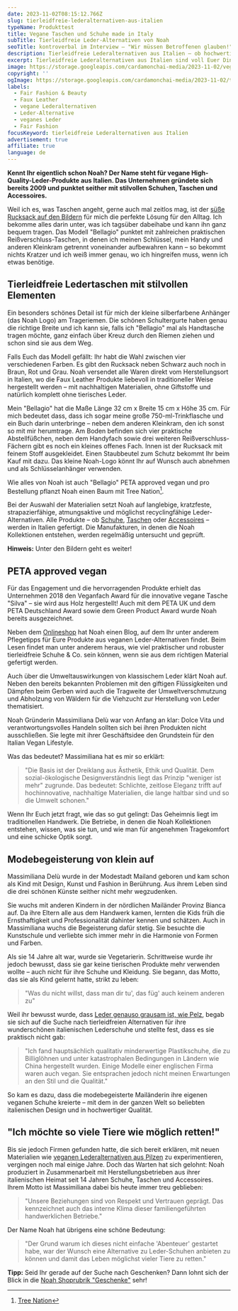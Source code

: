 ```yaml
---
date: 2023-11-02T08:15:12.766Z
slug: tierleidfreie-lederalternativen-aus-italien
typeName: Produkttest
title: Vegane Taschen und Schuhe made in Italy
subTitle: Tierleidfreie Leder-Alternativen von Noah
seoTitle: kontroverbal im Interview – "Wir müssen Betroffenen glauben!"
description: Tierleidfreie Lederalternativen aus Italien – ob hochwertige Schuhe oder stilvolle Taschen. Lest jetzt, was an Noah so besonders ist und warum sich das Stöbern dort lohnt.
excerpt: Tierleidfreie Lederalternativen aus Italien sind voll Euer Ding? Dann ist Euch Noah möglicherweise bereits ein Begriff. Ich stelle Euch das Unternehmen rund um die überzeugte Veganerin Massimiliana Delù heute vor. Fairness wird für sie schon immer groß geschrieben.
image: https://storage.googleapis.com/cardamonchai-media/2023-11-02/vegane-lederalterntiven-noah-09-jpg-imagine-080808_515b54_2048_1536/640.webp
copyright: ''
ogImage: https://storage.googleapis.com/cardamonchai-media/2023-11-02/tierleidfreie-lederalternativen-aus-italien-og-jpeg-imagine-080808_473e39_1200_630/640.webp
labels:
  - Fair Fashion & Beauty
  - Faux Leather
  - vegane Lederalternativen
  - Leder-Alternative
  - veganes Leder
  - Fair Fashion
focusKeyword: tierleidfreie Lederalternativen aus Italien
advertisement: true
affiliate: true
language: de
---
```


**Kennt Ihr eigentlich schon Noah? Der Name steht für vegane High-Quality-Leder-Produkte aus Italien. Das Unternehmen gründete sich bereits 2009 und punktet seither mit stilvollen Schuhen, Taschen und Accessoires.**

Weil ich es, was Taschen angeht, gerne auch mal zeitlos mag, ist der [süße Rucksack auf den Bildern](https://t.adcell.com/p/click?promoId=255976&slotId=80259&param0=https%3A%2F%2Fwww.noah-shop.com%2Fbellagio.html) für mich die perfekte Lösung für den Alltag. Ich bekomme alles darin unter, was ich tagsüber dabeihabe und kann ihn ganz bequem tragen. Das Modell "Bellagio" punktet mit zahlreichen praktischen Reißverschluss-Taschen, in denen ich meinen Schlüssel, mein Handy und anderen Kleinkram getrennt voneinander aufbewahren kann – so bekommt nichts Kratzer und ich weiß immer genau, wo ich hingreifen muss, wenn ich etwas benötige.

## Tierleidfreie Ledertaschen mit stilvollen Elementen

Ein besonders schönes Detail ist für mich der kleine silberfarbene Anhänger (das Noah Logo) am Trageriemen. Die schönen Schultergurte haben genau die richtige Breite und ich kann sie, falls ich "Bellagio" mal als Handtasche tragen möchte, ganz einfach über Kreuz durch den Riemen ziehen und schon sind sie aus dem Weg.

Falls Euch das Modell gefällt: Ihr habt die Wahl zwischen vier verschiedenen Farben. Es gibt den Rucksack neben Schwarz auch noch in Braun, Rot und Grau. Noah versendet alle Waren direkt vom Herstellungsort in Italien, wo die Faux Leather Produkte liebevoll in traditioneller Weise hergestellt werden – mit nachhaltigen Materialien, ohne Giftstoffe und natürlich komplett ohne tierisches Leder.

Mein "Bellagio" hat die Maße Länge 32 cm x Breite 15 cm x Höhe 35 cm. Für mich bedeutet dass, dass ich sogar meine große 750-ml-Trinkflasche und ein Buch darin unterbringe – neben dem anderen Kleinkram, den ich sonst so mit mir herumtrage. Am Boden befinden sich vier praktische Abstellfüßchen, neben dem Handyfach sowie drei weiteren Reißverschluss-Fächern gibt es noch ein kleines offenes Fach. Innen ist der Rucksack mit feinem Stoff ausgekleidet. Einen Staubbeutel zum Schutz bekommt Ihr beim Kauf mit dazu. Das kleine Noah-Logo könnt Ihr auf Wunsch auch abnehmen und als Schlüsselanhänger verwenden.

Wie alles von Noah ist auch "Bellagio" PETA approved vegan und pro Bestellung pflanzt Noah einen Baum mit Tree Nation[^1].

Bei der Auswahl der Materialien setzt Noah auf langlebige, kratzfeste, strapazierfähige, atmungsaktive und möglichst recyclingfähige Leder-Alternativen. Alle Produkte – ob [Schuhe](https://t.adcell.com/p/click?promoId=255976&slotId=80259&param0=https%3A%2F%2Fwww.noah-shop.com%2Fvegane-schuhe%2F), [Taschen](https://t.adcell.com/p/click?promoId=255976&slotId=80259&param0=https%3A%2F%2Fwww.noah-shop.com%2Fvegan-accessoires%2Fvegane-taschen-handtaschen%2F) oder [Accessoires](https://t.adcell.com/p/click?promoId=255976&slotId=80259&param0=https%3A%2F%2Fwww.noah-shop.com%2Fvegane-accessoires) – werden in Italien gefertigt. Die Manufakturen, in denen die Noah Kollektionen entstehen, werden regelmäßig untersucht und geprüft.

**Hinweis:** Unter den Bildern geht es weiter!

<Gallery name="vegane-lederalternativen-aus-italien-4" />

## PETA approved vegan

Für das Engagement und die hervorragenden Produkte erhielt das Unternehmen 2018 den Veganfach Award für die innovative vegane Tasche "Silva" – sie wird aus Holz hergestellt! Auch mit dem PETA UK und dem PETA Deutschland Award sowie dem Green Product Award wurde Noah bereits ausgezeichnet.

Neben dem [Onlineshop](https://t.adcell.com/p/click?promoId=255976&slotId=80259&param0=https%3A%2F%2Fwww.noah-shop.com%2F) hat Noah einen Blog, auf dem Ihr unter anderem Pflegetipps für Eure Produkte aus veganen Leder-Alternativen findet. Beim Lesen findet man unter anderem heraus, wie viel praktischer und robuster tierleidfreie Schuhe & Co. sein können, wenn sie aus dem richtigen Material gefertigt werden.

Auch über die Umweltauswirkungen von klassischem Leder klärt Noah auf. Neben den bereits bekannten Problemen mit den giftigen Flüssigkeiten und Dämpfen beim Gerben wird auch die Tragweite der Umweltverschmutzung und Abholzung von Wäldern für die Viehzucht zur Herstellung von Leder thematisiert.

Noah Gründerin Massimiliana Delù war von Anfang an klar: Dolce Vita und verantwortungsvolles Handeln sollten sich bei ihren Produkten nicht ausschließen. Sie legte mit ihrer Geschäftsidee den Grundstein für den Italian Vegan Lifestyle.

Was das bedeutet? Massimiliana hat es mir so erklärt:

> "Die Basis ist der Dreiklang aus Ästhetik, Ethik und Qualität. Dem sozial-ökologische Designverständnis liegt das Prinzip "weniger ist mehr" zugrunde. Das bedeutet: Schlichte, zeitlose Eleganz trifft auf hochinnovative, nachhaltige Materialien, die lange haltbar sind und so die Umwelt schonen."

Wenn Ihr Euch jetzt fragt, wie das so gut gelingt: Das Geheimnis liegt im traditionellen Handwerk. Die Betriebe, in denen die Noah Kollektionen entstehen, wissen, was sie tun, und wie man für angenehmen Tragekomfort und eine schicke Optik sorgt.

## Modebegeisterung von klein auf

Massimiliana Delù wurde in der Modestadt Mailand geboren und kam schon als Kind mit Design, Kunst und Fashion in Berührung. Aus ihrem Leben sind die drei schönen Künste seither nicht mehr wegzudenken.

Sie wuchs mit anderen Kindern in der nördlichen Mailänder Provinz Bianca auf. Da ihre Eltern alle aus dem Handwerk kamen, lernten die Kids früh die Ernsthaftigkeit und Professionalität dahinter kennen und schätzen. Auch in Massimiliana wuchs die Begeisterung dafür stetig. Sie besuchte die Kunstschule und verliebte sich immer mehr in die Harmonie von Formen und Farben.

Als sie 14 Jahre alt war, wurde sie Vegetarierin. Schrittweise wurde ihr jedoch bewusst, dass sie gar keine tierischen Produkte mehr verwenden wollte – auch nicht für ihre Schuhe und Kleidung. Sie begann, das Motto, das sie als Kind gelernt hatte, strikt zu leben:

> "Was du nicht willst, dass man dir tu', das füg' auch keinem anderen zu"

Weil ihr bewusst wurde, dass [Leder genauso grausam ist, wie Pelz](/2020/07/leder-pelz/), begab sie sich auf die Suche nach tierleidfreien Alternativen für ihre wunderschönen italienischen Lederschuhe und stellte fest, dass es sie praktisch nicht gab:

> "Ich fand hauptsächlich qualitativ minderwertige Plastikschuhe, die zu Billiglöhnen und unter katastrophalen Bedingungen in Ländern wie China hergestellt wurden. Einige Modelle einer englischen Firma waren auch vegan. Sie entsprachen jedoch nicht meinen Erwartungen an den Stil und die Qualität."

So kam es dazu, dass die modebegeisterte Mailänderin ihre eigenen veganen Schuhe kreierte – mit dem in der ganzen Welt so beliebten italienischen Design und in hochwertiger Qualität.

## "Ich möchte so viele Tiere wie möglich retten!"

Bis sie jedoch Firmen gefunden hatte, die sich bereit erklären, mit neuen Materialien wie [veganen Lederalternativen aus Pilzen](/2022/01/leder-aus-pilzen/) zu experimentieren, vergingen noch mal einige Jahre. Doch das Warten hat sich gelohnt: Noah produziert in Zusammenarbeit mit Herstellungsbetrieben aus ihrer italienischen Heimat seit 14 Jahren Schuhe, Taschen und Accessoires. Ihrem Motto ist Massimiliana dabei bis heute immer treu geblieben:

> "Unsere Beziehungen sind von Respekt und Vertrauen geprägt. Das kennzeichnet auch das interne Klima dieser familiengeführten handwerklichen Betriebe."

Der Name Noah hat übrigens eine schöne Bedeutung:

> "Der Grund warum ich dieses nicht einfache 'Abenteuer' gestartet habe, war der Wunsch eine Alternative zu Leder-Schuhen anbieten zu können und damit das Leben möglichst vieler Tiere zu retten."

**Tipp:** Seid Ihr gerade auf der Suche nach Geschenken? Dann lohnt sich der Blick in die [Noah Shoprubrik "Geschenke"](https://t.adcell.com/p/click?promoId=255976&slotId=80259&param0=https%3A%2F%2Fwww.noah-shop.com%2Fgeschenkideen%2F) sehr!

<Gallery name="vegane-lederalternativen-aus-italien-3" />

[^1]: [Tree Nation](https://tree-nation.com/de/profil/rock-n-roll-vegan)
